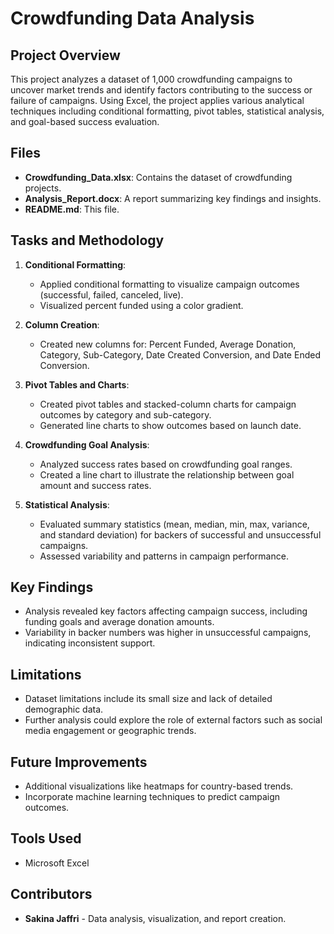 # Crowdfunding Data Analysis 

## Project Overview
This project analyzes a dataset of 1,000 crowdfunding campaigns to uncover market trends and identify factors contributing to the success or failure of campaigns. Using Excel, the project applies various analytical techniques including conditional formatting, pivot tables, statistical analysis, and goal-based success evaluation.

## Files
- **Crowdfunding_Data.xlsx**: Contains the dataset of crowdfunding projects.
- **Analysis_Report.docx**: A report summarizing key findings and insights.
- **README.md**: This file.

## Tasks and Methodology
1. **Conditional Formatting**:
   - Applied conditional formatting to visualize campaign outcomes (successful, failed, canceled, live).
   - Visualized percent funded using a color gradient.

2. **Column Creation**:
   - Created new columns for: Percent Funded, Average Donation, Category, Sub-Category, Date Created Conversion, and Date Ended Conversion.

3. **Pivot Tables and Charts**:
   - Created pivot tables and stacked-column charts for campaign outcomes by category and sub-category.
   - Generated line charts to show outcomes based on launch date.

4. **Crowdfunding Goal Analysis**:
   - Analyzed success rates based on crowdfunding goal ranges.
   - Created a line chart to illustrate the relationship between goal amount and success rates.

5. **Statistical Analysis**:
   - Evaluated summary statistics (mean, median, min, max, variance, and standard deviation) for backers of successful and unsuccessful campaigns.
   - Assessed variability and patterns in campaign performance.

## Key Findings
- Analysis revealed key factors affecting campaign success, including funding goals and average donation amounts.
- Variability in backer numbers was higher in unsuccessful campaigns, indicating inconsistent support.

## Limitations
- Dataset limitations include its small size and lack of detailed demographic data.
- Further analysis could explore the role of external factors such as social media engagement or geographic trends.

## Future Improvements
- Additional visualizations like heatmaps for country-based trends.
- Incorporate machine learning techniques to predict campaign outcomes.

## Tools Used
- Microsoft Excel

## Contributors
- **Sakina Jaffri** - Data analysis, visualization, and report creation.
